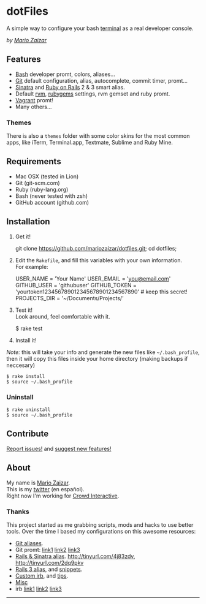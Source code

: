 # dotFiles

A simple way to configure your bash [terminal][cli] as a real developer console.

*by [Mario Zaizar](about)*

## Features

- [Bash][bash] developer promt, colors, aliases…
- [Git][git] default configuration, alias, autocomplete, commit timer, promt…
- [Sinatra][sinatra] and [Ruby on Rails][rails] 2 & 3 smart alias.
- Default [rvm][rvm], [rubygems][gem] settings, rvm gemset and ruby promt.
- [Vagrant][vagrant] promt!
- Many others...

### Themes

There is also a `themes` folder with some color skins for the most common apps,
like iTerm, Terminal.app, Textmate, Sublime and Ruby Mine.

## Requirements

- Mac OSX (tested in Lion)
- Git (git-scm.com)
- Ruby (ruby-lang.org)
- Bash (never tested with zsh)
- GitHub account (github.com)

## Installation

1) Get it!

	git clone https://github.com/mariozaizar/dotfiles.git;
    cd dotfiles;

2) Edit the `Rakefile`, and fill this variables with your own information.  
For example: 

	USER_NAME     = 'Your Name' 
	USER_EMAIL    = 'you@email.com'
	GITHUB_USER   = 'githubuser'
	GITHUB_TOKEN  = 'yourtoken123456789012345678901234567890' # keep this secret!
	PROJECTS_DIR  = '~/Documents/Projects/'

3) Test it!  
Look around, feel comfortable with it.

    $ rake test

4) Install it!  

*Note:* this will take your info and generate the new files like 
`~/.bash_profile`, then it will copy this files inside your home directory 
(making backups if neccesary)

    $ rake install
    $ source ~/.bash_profile

### Uninstall

	$ rake uninstall
	$ source ~/.bash_profile

## Contribute

[Report issues!](https://github.com/mariozaizar/dotfiles/issues?labels=Bugs) and
[suggest new features!](https://github.com/mariozaizar/dotfiles/issues?labels=Features)

## About

My name is [Mario Zaizar][about].  
This is my [twitter](twitter) (en español).  
Right now I'm working for [Crowd Interactive](crowd).

### Thanks

This project started as me grabbing scripts, mods and hacks to use better tools.
Over the time I based my configurations on this awesome resources: 

- [Git aliases](http://library.edgecase.com/git_immersion/lab_11.html).
- Git promt: 
[link1](http://tinyurl.com/4q6zehb)
[link2](https://gist.github.com/778558)
[link3](http://tinyurl.com/4kzgb7k)
- [Rails & Sinatra alias](http://openmonkey.com/2009/03/06/adaptive-script-console-shell-alias-for-both-rails-and-sinatra/). http://tinyurl.com/4j83zdv, http://tinyurl.com/2dq9pkv
- [Rails 3 alias](http://matthewhutchinson.net/2010/9/19/rails-3-bash-aliases-and-irbrc-configs),  and [snippets](http://snippets.rorbuilder.info/posts/show/272).
- [Custom irb](http://iain.nl/2010/07/customizing-irb-2010-edition/), and [tips](http://robots.thoughtbot.com/post/159806033/irb-script-console-tips).
- [Misc](https://gist.github.com/1270654)
- irb 
[link1](http://iain.nl/2010/07/customizing-irb-2010-edition/)
[link2](http://snippets.rorbuilder.info/posts/show/272)
[link3](http://robots.thoughtbot.com/post/159806033/irb-script-console-tips)

---

[about]: http://about.me/mariozaizar
[twitter]: http://twitter.com/mariozaizar
[crowdint]: http://blog.crowdint.com
[cli]: http://en.wikipedia.org/wiki/Command_line_interface
[git]: http://git-scm.com/
[sinatra]: http://www.sinatrarb.com/
[rails]: http://rubyonrails.org/
[rvm]: https://rvm.beginrescueend.com/
[gem]: http://rubygems.org/
[bash]: http://www.gnu.org/software/bash/
[vagrant]: http://vagrantup.com
